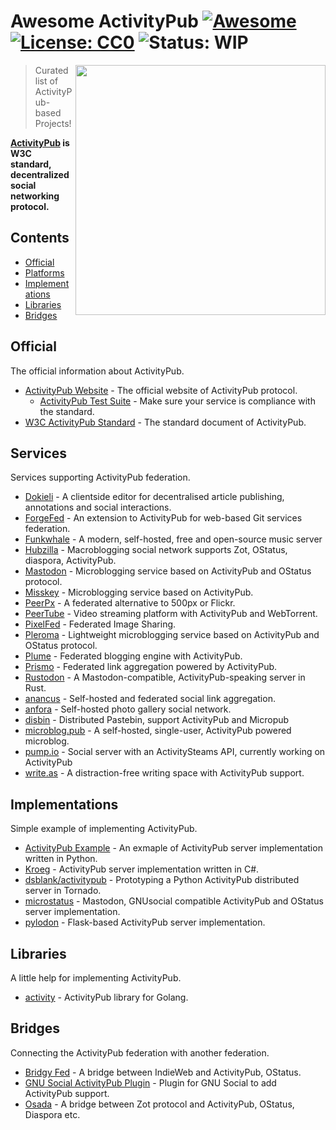 # Awesome ActivityPub [![Awesome](https://awesome.re/badge.svg)](https://awesome.re) [![License: CC0](https://img.shields.io/badge/License-CC0-lightgrey.svg)](https://creativecommons.org/publicdomain/zero/1.0/) ![Status: WIP](https://img.shields.io/badge/status-WIP-red.svg)

[<img src="https://rawgit.com/BasixKOR/awesome-activitypub/master/ActivityPub-logo.svg" align="right" width="400">](https://activitypub.rocks/)

> Curated list of ActivityPub-based Projects!

**[ActivityPub](https://www.w3.org/TR/activitypub/) is W3C standard, decentralized social networking protocol.** 

## Contents
 * [Official](#official)
 * [Platforms](#platforms)
 * [Implementations](#implementations)
 * [Libraries](#libraries)
 * [Bridges](#bridges)

## Official
The official information about ActivityPub.

 * [ActivityPub Website](https://activitypub.rocks/) - The official website of ActivityPub protocol.
   * [ActivityPub Test Suite](https://test.activitypub.rocks) - Make sure your service is compliance with the standard.
 * [W3C ActivityPub Standard](https://www.w3.org/TR/activitypub/) - The standard document of ActivityPub.

## Services
Services supporting ActivityPub federation.

 * [Dokieli](https://dokie.li/#introduction) - A clientside editor for decentralised article publishing, annotations and social interactions.
 * [ForgeFed](https://github.com/forgefed/forgefed) - An extension to ActivityPub for web-based Git services federation.
 * [Funkwhale](https://funkwhale.audio/) - A modern, self-hosted, free and open-source music server
 * [Hubzilla](https://project.hubzilla.org) - Macroblogging social network supports Zot, OStatus, diaspora, ActivityPub.
 * [Mastodon](https://joinmastodon.org/) - Microblogging service based on ActivityPub and OStatus protocol.
 * [Misskey](https://github.com/syuilo/misskey) - Microblogging service based on ActivityPub.
 * [PeerPx](https://github.com/peerpx/peerpx) - A federated alternative to 500px or Flickr.
 * [PeerTube](https://github.com/Chocobozzz/PeerTube) - Video streaming platform with ActivityPub and WebTorrent.
 * [PixelFed](https://pixelfed.org/) - Federated Image Sharing.
 * [Pleroma](https://pleroma.social/) - Lightweight microblogging service based on ActivityPub and OStatus protocol.
 * [Plume](https://github.com/Plume-org/Plume) - Federated blogging engine with ActivityPub.
 * [Prismo](https://gitlab.com/mbajur/prismo) - Federated link aggregation powered by ActivityPub.
 * [Rustodon](https://github.com/rustodon/rustodon) - A Mastodon-compatible, ActivityPub-speaking server in Rust.
 * [anancus](https://gitlab.com/tuxether/anancus) - Self-hosted and federated social link aggregation.
 * [anfora](https://github.com/anforaProject/anfora) - Self-hosted photo gallery social network.
 * [disbin](https://distbin.com/about) - Distributed Pastebin, support ActivityPub and Micropub
 * [microblog.pub](https://microblog.pub/) - A self-hosted, single-user, ActivityPub powered microblog.
 * [pump.io](http://pump.io/) - Social server with an ActivitySteams API, currently working on ActivityPub
 * [write.as](https://write.as/about) - A distraction-free writing space with ActivityPub support.

## Implementations
Simple example of implementing ActivityPub.

 * [ActivityPub Example](https://github.com/tOkeshu/activitypub-example) - An exmaple of ActivityPub server implementation written in Python.
 * [Kroeg](https://github.com/puckipedia/Kroeg) - ActivityPub server implementation written in C#.
 * [dsblank/activitypub](https://github.com/dsblank/activitypub) - Prototyping a Python ActivityPub distributed server in Tornado.
 * [microstatus](https://github.com/Arkanosis/microstatus) - Mastodon, GNUsocial compatible ActivityPub and OStatus server implementation.
 * [pylodon](https://github.com/rowanlupton/pylodon) - Flask-based ActivityPub server implementation.

## Libraries
A little help for implementing ActivityPub.

 * [activity](https://github.com/go-fed/activity) - ActivityPub library for Golang.

## Bridges
Connecting the ActivityPub federation with another federation.

 * [Bridgy Fed](https://github.com/snarfed/bridgy-fed) - A bridge between IndieWeb and ActivityPub, OStatus.
 * [GNU Social ActivityPub Plugin](https://git.gnu.io/dansup/ActivityPub) - Plugin for GNU Social to add ActivityPub support.
 * [Osada](https://macgirvin.com/wiki/mike/Osada/Home) - A bridge between Zot protocol and ActivityPub, OStatus, Diaspora etc.